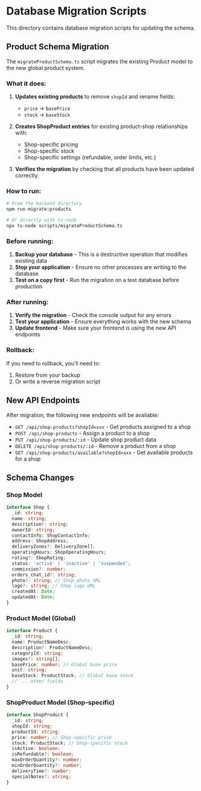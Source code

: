# Database Migration Scripts

This directory contains database migration scripts for updating the schema.

## Product Schema Migration

The `migrateProductSchema.ts` script migrates the existing Product model to the new global product system.

### What it does:

1. **Updates existing products** to remove `shopId` and rename fields:
   - `price` → `basePrice`
   - `stock` → `baseStock`

2. **Creates ShopProduct entries** for existing product-shop relationships with:
   - Shop-specific pricing
   - Shop-specific stock
   - Shop-specific settings (refundable, order limits, etc.)

3. **Verifies the migration** by checking that all products have been updated correctly.

### How to run:

```bash
# From the backend directory
npm run migrate:products

# Or directly with ts-node
npx ts-node scripts/migrateProductSchema.ts
```

### Before running:

1. **Backup your database** - This is a destructive operation that modifies existing data
2. **Stop your application** - Ensure no other processes are writing to the database
3. **Test on a copy first** - Run the migration on a test database before production

### After running:

1. **Verify the migration** - Check the console output for any errors
2. **Test your application** - Ensure everything works with the new schema
3. **Update frontend** - Make sure your frontend is using the new API endpoints

### Rollback:

If you need to rollback, you'll need to:
1. Restore from your backup
2. Or write a reverse migration script

## New API Endpoints

After migration, the following new endpoints will be available:

- `GET /api/shop-products?shopId=xxx` - Get products assigned to a shop
- `POST /api/shop-products` - Assign a product to a shop
- `PUT /api/shop-products/:id` - Update shop product data
- `DELETE /api/shop-products/:id` - Remove a product from a shop
- `GET /api/shop-products/available?shopId=xxx` - Get available products for a shop

## Schema Changes

### Shop Model
```typescript
interface Shop {
  _id: string;
  name: string;
  description?: string;
  ownerId: string;
  contactInfo: ShopContactInfo;
  address: ShopAddress;
  deliveryZones?: DeliveryZone[];
  operatingHours: ShopOperatingHours;
  rating?: ShopRating;
  status: 'active' | 'inactive' | 'suspended';
  commission?: number;
  orders_chat_id?: string;
  photo?: string; // Shop photo URL
  logo?: string; // Shop logo URL
  createdAt: Date;
  updatedAt: Date;
}
```

### Product Model (Global)
```typescript
interface Product {
  _id: string;
  name: ProductNameDesc;
  description?: ProductNameDesc;
  categoryId: string;
  images?: string[];
  basePrice: number; // Global base price
  unit: string;
  baseStock: ProductStock; // Global base stock
  // ... other fields
}
```

### ShopProduct Model (Shop-specific)
```typescript
interface ShopProduct {
  _id: string;
  shopId: string;
  productId: string;
  price: number; // Shop-specific price
  stock: ProductStock; // Shop-specific stock
  isActive: boolean;
  isRefundable?: boolean;
  maxOrderQuantity?: number;
  minOrderQuantity?: number;
  deliveryTime?: number;
  specialNotes?: string;
}
```
